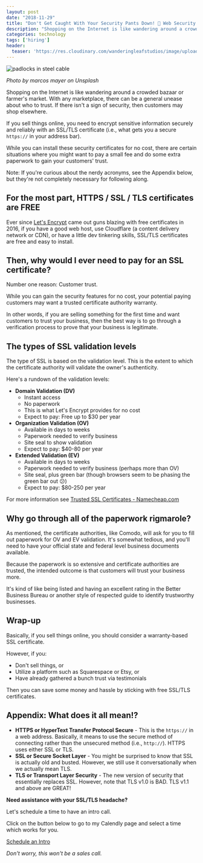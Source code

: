 ```yaml
---
layout: post
date: "2018-11-29"
title: "Don't Get Caught With Your Security Pants Down! 👖 Web Security Made Easy! 🔐"
description: "Shopping on the Internet is like wandering around a crowded bazaar or farmer's market. While you can install these security certificates for no cost, there are certain situations where you might want to pay a small fee and do some extra paperwork to gain your customers' trust."
categories: technology
tags: ['hiring']
header:
  teaser: 'https://res.cloudinary.com/wanderingleafstudios/image/upload/b_auto,c_pad,g_center,h_630,w_1200/v1537890988/chrisjmears.com/blog/marcos-mayer-735961-unsplash.jpg'
---
```


![padlocks in steel cable](https://res.cloudinary.com/wanderingleafstudios/image/upload/v1543511037/chrisjmears.com/blog/marcos-mayer-735961-unsplash.jpg)

<div class="text-right text-gray-500 text-sm mb-6">
  <em>Photo by marcos mayer on Unsplash</em>
</div>

Shopping on the Internet is like wandering around a crowded bazaar or farmer's market. With any marketplace, there can be a general unease about who to trust. If there isn't a sign of security, then customers may shop elsewhere.

If you sell things online, you need to encrypt sensitive information securely and reliably with an SSL/TLS certificate (i.e., what gets you a secure `https://` in your address bar).

While you can install these security certificates for no cost, there are certain situations where you might want to pay a small fee and do some extra paperwork to gain your customers' trust.

Note: If you're curious about the nerdy acronyms, see the Appendix below, but they're not completely necessary for following along.

## For the most part, HTTPS / SSL / TLS certificates are FREE

Ever since [Let's Encrypt](https://letsencrypt.org/) came out guns blazing with free certificates in 2016, if you have a good web host, use Cloudflare (a content delivery network or CDN), or have a little dev tinkering skills, SSL/TLS certificates are free and easy to install.

## Then, why would I ever need to pay for an SSL certificate?

Number one reason: Customer trust.

While you can gain the security features for no cost, your potential paying customers may want a trusted certificate authority warranty.

In other words, if you are selling something for the first time and want customers to trust your business, then the best way is to go through a verification process to prove that your business is legitimate.

## The types of SSL validation levels

The type of SSL is based on the validation level. This is the extent to which the certificate authority will validate the owner's authenticity.

Here's a rundown of the validation levels:

* **Domain Validation (DV)**
    * Instant access
    * No paperwork
    * This is what Let's Encrypt provides for no cost
    * Expect to pay: Free up to $30 per year
* **Organization Validation (OV)**
    * Available in days to weeks
    * Paperwork needed to verify business
    * Site seal to show validation
    * Expect to pay: $40-80 per year
* **Extended Validation (EV)**
    * Available in days to weeks
    * Paperwork needed  to verify business (perhaps more than OV)
    * Site seal, plus green bar (though browsers seem to be phasing the green bar out 😕)
    * Expect to pay: $80-250 per year

For more information see [Trusted SSL Certificates - Namecheap.com](https://www.namecheap.com/security/ssl-certificates/)

## Why go through all of the paperwork rigmarole?

As mentioned, the certificate authorities, like Comodo, will ask for you to fill out paperwork for OV and EV validation. It's somewhat tedious, and you'll need to have your official state and federal level business documents available.

Because the paperwork is so extensive and certificate authorities are trusted, the intended outcome is that customers will trust your business more.

It's kind of like being listed and having an excellent rating in the Better Business Bureau or another style of respected guide to identify trustworthy businesses.

## Wrap-up

Basically, if you sell things online, you should consider a warranty-based SSL certificate.

However, if you:

* Don't sell things, or
* Utilize a platform such as Squarespace or Etsy, or
* Have already gathered a bunch trust via testimonials

Then you can save some money and hassle by sticking with free SSL/TLS certificates.

## Appendix: What does it all mean!?

* **HTTPS or HyperText Transfer Protocol Secure** - This is the `https://` in a web address. Basically, it means to use the secure method of connecting rather than the unsecured method (i.e., `http://`). HTTPS uses either SSL or TLS.
*  **SSL or Secure Socket Layer** - You might be surprised to know that SSL is actually old and busted. However, we still use it conversationally when we actually mean TLS.
* **TLS or Transport Layer Security** - The new version of security that essentially replaces SSL. However, note that TLS v1.0 is BAD. TLS v1.1 and above are GREAT!

<div class="text-center mt-10 border bg-gray-100 p-6">
  <p>
    <strong class="text-2xl">Need assistance with your SSL/TLS headache?</strong>
  </p>
  <p>
    Let's schedule a time to have an intro call.
  </p>
  <p>
    Click on the button below to go to my Calendly page and select a time which works for you.
  </p>
  <p>
    <a href="https://calendly.com/chrisjmears/website-woes-intro" class="js-event-track bg-green-700 border-2 border-white hover:bg-green-500 font-semibold py-3 px-5 rounded shadow-md hover:shadow-none text-2xl inline-block no-underline">
      <span class="text-white">Schedule an Intro</span>
    </a>
  </p>
  <p>
    <em class="text-base">Don't worry, this won't be a sales call.</em>
  </p>
</div>
